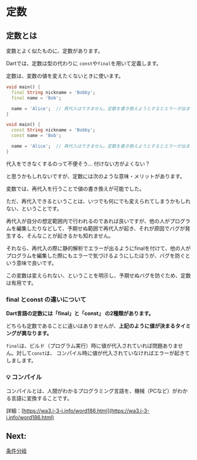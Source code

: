 # 定数

## 定数とは

変数とよく似たものに、定数があります。

Dartでは、定数は型の代わりに `const`や`final`を用いて定義します。

定数は、変数の値を変えたくないときに使います。

```dart
void main() {
  final String nickname = 'Bobby';
  final name = 'Bob';

  name = 'Alice';  // 再代入はできません。定数を書き換えようとするとエラーが出ます。
}
```

```dart
void main() {
  const String nickname = 'Bobby';
  const name = 'Bob';

  name = 'Alice';  // 再代入はできません。定数を書き換えようとするとエラーが出ます。
}
```

代入をできなくするのって不便そう… 付けない方がよくない？

と思うかもしれないですが、定数には次のような意味・メリットがあります。

変数では、再代入を行うことで値の書き換えが可能でした。

ただ、再代入できるということは、いつでも何にでも変えられてしまうかもしれない、ということです。

再代入が自分の想定範囲内で行われるのであれば良いですが、他の人がプログラムを編集したりなどして、予期せぬ範囲で再代入が起き、それが原因でバグが発生する、そんなことが起きるかも知れません。

それなら、再代入の際に静的解析でエラーが出るようにfinalを付けて、他の人がプログラムを編集した際にもエラーで気づけるようにしたほうが、バグを防ぐという意味で良いです。

この変数は変えられない、ということを明示し、予期せぬバグを防ぐため、定数は有用です。

### final とconst の違いについて

**Dart言語の定数には「final」と「const」 の2種類があります。**

どちらも定数であることに違いはありませんが、**上記のように値が決まるタイミングが異なります。**

`final`は、ビルド（プログラム実行）時に値が代入されていれば問題ありません。対して`const`は、 コンパイル時に値が代入されていなければエラーが起きてしまします。

<aside>

### 💡 コンパイル

コンパイルとは、人間がわかるプログラミング言語を、機械（PCなど）がわかる言語に変換することです。

詳細：[https://wa3.i-3-i.info/word186.html](https://wa3.i-3-i.info/word186.html)

</aside>

## Next:

[条件分岐](./05_if.md)
